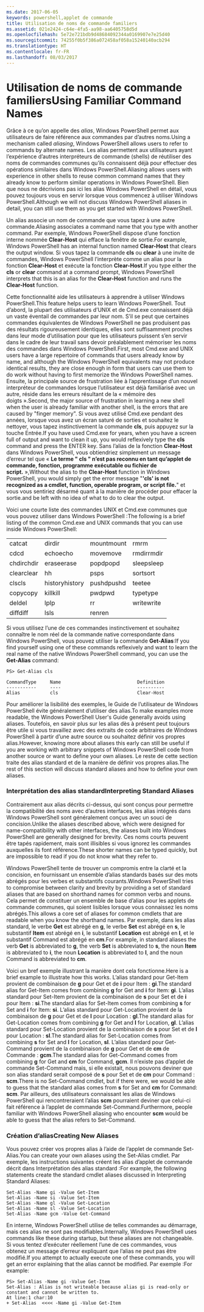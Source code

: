 ```yaml
---
ms.date: 2017-06-05
keywords: powershell,applet de commande
title: Utilisation de noms de commande familiers
ms.assetid: 021e2424-c64e-4fa5-aa98-aa6405758d5d
ms.openlocfilehash: 5e72e721bdb9d48684092344a0169907e7e25d40
ms.sourcegitcommit: 74255f0b5f386a072458af058a15240140acb294
ms.translationtype: HT
ms.contentlocale: fr-FR
ms.lasthandoff: 08/03/2017
---
```

# <a name="using-familiar-command-names"></a><span data-ttu-id="d5e6c-103">Utilisation de noms de commande familiers</span><span class="sxs-lookup"><span data-stu-id="d5e6c-103">Using Familiar Command Names</span></span>
<span data-ttu-id="d5e6c-104">Grâce à ce qu’on appelle des *alias*, Windows PowerShell permet aux utilisateurs de faire référence aux commandes par d’autres noms.</span><span class="sxs-lookup"><span data-stu-id="d5e6c-104">Using a mechanism called *aliasing*, Windows PowerShell allows users to refer to commands by alternate names.</span></span> <span data-ttu-id="d5e6c-105">Les alias permettent aux utilisateurs ayant l’expérience d’autres interpréteurs de commande (shells) de réutiliser des noms de commandes communes qu’ils connaissent déjà pour effectuer des opérations similaires dans Windows PowerShell.</span><span class="sxs-lookup"><span data-stu-id="d5e6c-105">Aliasing allows users with experience in other shells to reuse common command names that they already know to perform similar operations in Windows PowerShell.</span></span> <span data-ttu-id="d5e6c-106">Bien que nous ne décrivions pas ici les alias Windows PowerShell en détail, vous pouvez toujours vous en servir lorsque vous commencez à utiliser Windows PowerShell.</span><span class="sxs-lookup"><span data-stu-id="d5e6c-106">Although we will not discuss Windows PowerShell aliases in detail, you can still use them as you get started with Windows PowerShell.</span></span>

<span data-ttu-id="d5e6c-107">Un alias associe un nom de commande que vous tapez à une autre commande.</span><span class="sxs-lookup"><span data-stu-id="d5e6c-107">Aliasing associates a command name that you type with another command.</span></span> <span data-ttu-id="d5e6c-108">Par exemple, Windows PowerShell dispose d’une fonction interne nommée **Clear-Host** qui efface la fenêtre de sortie.</span><span class="sxs-lookup"><span data-stu-id="d5e6c-108">For example, Windows PowerShell has an internal function named **Clear-Host** that clears the output window.</span></span> <span data-ttu-id="d5e6c-109">Si vous tapez la commande **cls** ou **clear** à une invite de commandes, Windows PowerShell l’interprète comme un alias pour la fonction **Clear-Host** et exécute la fonction **Clear-Host**.</span><span class="sxs-lookup"><span data-stu-id="d5e6c-109">If you type either the **cls** or **clear** command at a command prompt, Windows PowerShell interprets that this is an alias for the **Clear-Host** function and runs the **Clear-Host** function.</span></span>

<span data-ttu-id="d5e6c-110">Cette fonctionnalité aide les utilisateurs à apprendre à utiliser Windows PowerShell.</span><span class="sxs-lookup"><span data-stu-id="d5e6c-110">This feature helps users to learn Windows PowerShell.</span></span> <span data-ttu-id="d5e6c-111">Tout d’abord, la plupart des utilisateurs d’UNIX et de Cmd.exe connaissent déjà un vaste éventail de commandes par leur nom. S’il se peut que certaines commandes équivalentes de Windows PowerShell ne pas produisent pas des résultats rigoureusement identiques, elles sont suffisamment proches dans leur mode d’utilisation pour que les utilisateurs puissent s’en servir dans le cadre de leur travail sans devoir préalablement mémoriser les noms des commandes dans Windows PowerShell.</span><span class="sxs-lookup"><span data-stu-id="d5e6c-111">First, most Cmd.exe and UNIX users have a large repertoire of commands that users already know by name, and although the Windows PowerShell equivalents may not produce identical results, they are close enough in form that users can use them to do work without having to first memorize the Windows PowerShell names.</span></span> <span data-ttu-id="d5e6c-112">Ensuite, la principale source de frustration liée à l’apprentissage d’un nouvel interpréteur de commandes lorsque l’utilisateur est déjà familiarisé avec un autre, réside dans les erreurs résultant de la « mémoire des doigts ».</span><span class="sxs-lookup"><span data-stu-id="d5e6c-112">Second, the major source of frustration in learning a new shell when the user is already familiar with another shell, is the errors that are caused by "finger memory".</span></span> <span data-ttu-id="d5e6c-113">Si vous avez utilisé Cmd.exe pendant des années, lorsque vous avez un écran saturé de sorties et souhaitez le nettoyer, vous tapez instinctivement la commande **cls**, puis appuyez sur la touche Entrée.</span><span class="sxs-lookup"><span data-stu-id="d5e6c-113">If you have used Cmd.exe for years, when you have a screen full of output and want to clean it up, you would reflexively type the **cls** command and press the ENTER key.</span></span> <span data-ttu-id="d5e6c-114">Sans l’alias de la fonction **Clear-Host** dans Windows PowerShell, vous obtiendriez simplement un message d’erreur tel que « **Le terme " cls " n’est pas reconnu en tant qu’applet de commande, fonction, programme exécutable ou fichier de script.** »,</span><span class="sxs-lookup"><span data-stu-id="d5e6c-114">Without the alias to the **Clear-Host** function in Windows PowerShell, you would simply get the error message "**'cls' is not recognized as a cmdlet, function, operable program, or script file.**"</span></span> <span data-ttu-id="d5e6c-115">et vous vous sentiriez désarmé quant à la manière de procéder pour effacer la sortie.</span><span class="sxs-lookup"><span data-stu-id="d5e6c-115">and be left with no idea of what to do to clear the output.</span></span>

<span data-ttu-id="d5e6c-116">Voici une courte liste des commandes UNIX et Cmd.exe communes que vous pouvez utiliser dans Windows PowerShell :</span><span class="sxs-lookup"><span data-stu-id="d5e6c-116">The following is a brief listing of the common Cmd.exe and UNIX commands that you can use inside Windows PowerShell:</span></span>

|||||
|-|-|-|-|
|<span data-ttu-id="d5e6c-117">cat</span><span class="sxs-lookup"><span data-stu-id="d5e6c-117">cat</span></span>|<span data-ttu-id="d5e6c-118">dir</span><span class="sxs-lookup"><span data-stu-id="d5e6c-118">dir</span></span>|<span data-ttu-id="d5e6c-119">mount</span><span class="sxs-lookup"><span data-stu-id="d5e6c-119">mount</span></span>|<span data-ttu-id="d5e6c-120">rm</span><span class="sxs-lookup"><span data-stu-id="d5e6c-120">rm</span></span>|
|<span data-ttu-id="d5e6c-121">cd</span><span class="sxs-lookup"><span data-stu-id="d5e6c-121">cd</span></span>|<span data-ttu-id="d5e6c-122">echo</span><span class="sxs-lookup"><span data-stu-id="d5e6c-122">echo</span></span>|<span data-ttu-id="d5e6c-123">move</span><span class="sxs-lookup"><span data-stu-id="d5e6c-123">move</span></span>|<span data-ttu-id="d5e6c-124">rmdir</span><span class="sxs-lookup"><span data-stu-id="d5e6c-124">rmdir</span></span>|
|<span data-ttu-id="d5e6c-125">chdir</span><span class="sxs-lookup"><span data-stu-id="d5e6c-125">chdir</span></span>|<span data-ttu-id="d5e6c-126">erase</span><span class="sxs-lookup"><span data-stu-id="d5e6c-126">erase</span></span>|<span data-ttu-id="d5e6c-127">popd</span><span class="sxs-lookup"><span data-stu-id="d5e6c-127">popd</span></span>|<span data-ttu-id="d5e6c-128">sleep</span><span class="sxs-lookup"><span data-stu-id="d5e6c-128">sleep</span></span>|
|<span data-ttu-id="d5e6c-129">clear</span><span class="sxs-lookup"><span data-stu-id="d5e6c-129">clear</span></span>|<span data-ttu-id="d5e6c-130">h</span><span class="sxs-lookup"><span data-stu-id="d5e6c-130">h</span></span>|<span data-ttu-id="d5e6c-131">ps</span><span class="sxs-lookup"><span data-stu-id="d5e6c-131">ps</span></span>|<span data-ttu-id="d5e6c-132">sort</span><span class="sxs-lookup"><span data-stu-id="d5e6c-132">sort</span></span>|
|<span data-ttu-id="d5e6c-133">cls</span><span class="sxs-lookup"><span data-stu-id="d5e6c-133">cls</span></span>|<span data-ttu-id="d5e6c-134">history</span><span class="sxs-lookup"><span data-stu-id="d5e6c-134">history</span></span>|<span data-ttu-id="d5e6c-135">pushd</span><span class="sxs-lookup"><span data-stu-id="d5e6c-135">pushd</span></span>|<span data-ttu-id="d5e6c-136">tee</span><span class="sxs-lookup"><span data-stu-id="d5e6c-136">tee</span></span>|
|<span data-ttu-id="d5e6c-137">copy</span><span class="sxs-lookup"><span data-stu-id="d5e6c-137">copy</span></span>|<span data-ttu-id="d5e6c-138">kill</span><span class="sxs-lookup"><span data-stu-id="d5e6c-138">kill</span></span>|<span data-ttu-id="d5e6c-139">pwd</span><span class="sxs-lookup"><span data-stu-id="d5e6c-139">pwd</span></span>|<span data-ttu-id="d5e6c-140">type</span><span class="sxs-lookup"><span data-stu-id="d5e6c-140">type</span></span>|
|<span data-ttu-id="d5e6c-141">del</span><span class="sxs-lookup"><span data-stu-id="d5e6c-141">del</span></span>|<span data-ttu-id="d5e6c-142">lp</span><span class="sxs-lookup"><span data-stu-id="d5e6c-142">lp</span></span>|<span data-ttu-id="d5e6c-143">r</span><span class="sxs-lookup"><span data-stu-id="d5e6c-143">r</span></span>|<span data-ttu-id="d5e6c-144">write</span><span class="sxs-lookup"><span data-stu-id="d5e6c-144">write</span></span>|
|<span data-ttu-id="d5e6c-145">diff</span><span class="sxs-lookup"><span data-stu-id="d5e6c-145">diff</span></span>|<span data-ttu-id="d5e6c-146">ls</span><span class="sxs-lookup"><span data-stu-id="d5e6c-146">ls</span></span>|<span data-ttu-id="d5e6c-147">ren</span><span class="sxs-lookup"><span data-stu-id="d5e6c-147">ren</span></span>||

<span data-ttu-id="d5e6c-148">Si vous utilisez l’une de ces commandes instinctivement et souhaitez connaître le nom réel de la commande native correspondante dans Windows PowerShell, vous pouvez utiliser la commande **Get-Alias**:</span><span class="sxs-lookup"><span data-stu-id="d5e6c-148">If you find yourself using one of these commands reflexively and want to learn the real name of the native Windows PowerShell command, you can use the **Get-Alias** command:</span></span>

```
PS> Get-Alias cls

CommandType     Name                            Definition
-----------     ----                            ----------
Alias           cls                             Clear-Host
```

<span data-ttu-id="d5e6c-149">Pour améliorer la lisibilité des exemples, le Guide de l’utilisateur de Windows PowerShell évite généralement d’utiliser des alias.</span><span class="sxs-lookup"><span data-stu-id="d5e6c-149">To make examples more readable, the Windows PowerShell User's Guide generally avoids using aliases.</span></span> <span data-ttu-id="d5e6c-150">Toutefois, en savoir plus sur les alias dès à présent peut toujours être utile si vous travaillez avec des extraits de code arbitraires de Windows PowerShell à partir d’une autre source ou souhaitez définir vos propres alias.</span><span class="sxs-lookup"><span data-stu-id="d5e6c-150">However, knowing more about aliases this early can still be useful if you are working with arbitrary snippets of Windows PowerShell code from another source or want to define your own aliases.</span></span> <span data-ttu-id="d5e6c-151">Le reste de cette section traite des alias standard et de la manière de définir vos propres alias.</span><span class="sxs-lookup"><span data-stu-id="d5e6c-151">The rest of this section will discuss standard aliases and how to define your own aliases.</span></span>

### <a name="interpreting-standard-aliases"></a><span data-ttu-id="d5e6c-152">Interprétation des alias standard</span><span class="sxs-lookup"><span data-stu-id="d5e6c-152">Interpreting Standard Aliases</span></span>
<span data-ttu-id="d5e6c-153">Contrairement aux alias décrits ci-dessus, qui sont conçus pour permettre la compatibilité des noms avec d’autres interfaces, les alias intégrés dans Windows PowerShell sont généralement conçus avec un souci de concision.</span><span class="sxs-lookup"><span data-stu-id="d5e6c-153">Unlike the aliases described above, which were designed for name-compatibility with other interfaces, the aliases built into Windows PowerShell are generally designed for brevity.</span></span> <span data-ttu-id="d5e6c-154">Ces noms courts peuvent être tapés rapidement, mais sont illisibles si vous ignorez les commandes auxquelles ils font référence.</span><span class="sxs-lookup"><span data-stu-id="d5e6c-154">These shorter names can be typed quickly, but are impossible to read if you do not know what they refer to.</span></span>

<span data-ttu-id="d5e6c-155">Windows PowerShell tente de trouver un compromis entre la clarté et la concision, en fournissant un ensemble d’alias standards basés sur des mots abrégés pour les verbes et substantifs courants.</span><span class="sxs-lookup"><span data-stu-id="d5e6c-155">Windows PowerShell tries to compromise between clarity and brevity by providing a set of standard aliases that are based on shorthand names for common verbs and nouns.</span></span> <span data-ttu-id="d5e6c-156">Cela permet de constituer un ensemble de base d’alias pour les applets de commande communes, qui soient lisibles lorsque vous connaissez les noms abrégés.</span><span class="sxs-lookup"><span data-stu-id="d5e6c-156">This allows a core set of aliases for common cmdlets that are readable when you know the shorthand names.</span></span> <span data-ttu-id="d5e6c-157">Par exemple, dans les alias standard, le verbe **Get** est abrégé en **g**, le verbe **Set** est abrégé en **s**, le substantif **Item** est abrégé en **i**, le substantif **Location** est abrégé en **l**, et le substantif Command est abrégé en **cm**.</span><span class="sxs-lookup"><span data-stu-id="d5e6c-157">For example, in standard aliases the verb **Get** is abbreviated to **g**, the verb **Set** is abbreviated to **s**, the noun **Item** is abbreviated to **i**, the noun **Location** is abbreviated to **l**, and the noun Command is abbreviated to **cm**.</span></span>

<span data-ttu-id="d5e6c-158">Voici un bref exemple illustrant la manière dont cela fonctionne.</span><span class="sxs-lookup"><span data-stu-id="d5e6c-158">Here is a brief example to illustrate how this works.</span></span> <span data-ttu-id="d5e6c-159">L’alias standard pour Get-Item provient de combinaison de **g** pour Get et de **i** pour Item : **gi**.</span><span class="sxs-lookup"><span data-stu-id="d5e6c-159">The standard alias for Get-Item comes from combining **g** for Get and **i** for Item: **gi**.</span></span> <span data-ttu-id="d5e6c-160">L’alias standard pour Set-Item provient de la combinaison de **s** pour Set et de **i** pour Item : **si**.</span><span class="sxs-lookup"><span data-stu-id="d5e6c-160">The standard alias for Set-Item comes from combining **s** for Set and **i** for Item: **si**.</span></span> <span data-ttu-id="d5e6c-161">L’alias standard pour Get-Location provient de la combinaison de **g** pour Get et de **l** pour Location : **gl**.</span><span class="sxs-lookup"><span data-stu-id="d5e6c-161">The standard alias for Get-Location comes from combining **g** for Get and **l** for Location, **gl**.</span></span> <span data-ttu-id="d5e6c-162">L’alias standard pour Set-Location provient de la combinaison de **s** pour Set et de **l** pour Location : **sl**.</span><span class="sxs-lookup"><span data-stu-id="d5e6c-162">The standard alias for Set-Location comes from combining **s** for Set and **l** for Location, **sl**.</span></span> <span data-ttu-id="d5e6c-163">L’alias standard pour Get-Command provient de la combinaison de **g** pour Get et de **cm** de Commande : **gcm**.</span><span class="sxs-lookup"><span data-stu-id="d5e6c-163">The standard alias for Get-Command comes from combining **g** for Get and **cm** for Command, **gcm**.</span></span> <span data-ttu-id="d5e6c-164">Il n’existe pas d’applet de commande Set-Command mais, si elle existait, nous pouvons deviner que son alias standard serait composé de **s** pour Set et de **cm** pour Command : **scm**.</span><span class="sxs-lookup"><span data-stu-id="d5e6c-164">There is no Set-Command cmdlet, but if there were, we would be able to guess that the standard alias comes from **s** for Set and **cm** for Command: **scm**.</span></span> <span data-ttu-id="d5e6c-165">Par ailleurs, des utilisateurs connaissant les alias de Windows PowerShell qui rencontreraient l’alias **scm** pourraient deviner que celui-ci fait référence à l’applet de commande Set-Command.</span><span class="sxs-lookup"><span data-stu-id="d5e6c-165">Furthermore, people familiar with Windows PowerShell aliasing who encounter **scm** would be able to guess that the alias refers to Set-Command.</span></span>

### <a name="creating-new-aliases"></a><span data-ttu-id="d5e6c-166">Création d’alias</span><span class="sxs-lookup"><span data-stu-id="d5e6c-166">Creating New Aliases</span></span>
<span data-ttu-id="d5e6c-167">Vous pouvez créer vos propres alias à l’aide de l’applet de commande Set-Alias.</span><span class="sxs-lookup"><span data-stu-id="d5e6c-167">You can create your own aliases using the Set-Alias cmdlet.</span></span> <span data-ttu-id="d5e6c-168">Par exemple, les instructions suivantes créent les alias d’applet de commande décrit dans Interprétation des alias standard :</span><span class="sxs-lookup"><span data-stu-id="d5e6c-168">For example, the following statements create the standard cmdlet aliases discussed in Interpreting Standard Aliases:</span></span>

```
Set-Alias -Name gi -Value Get-Item
Set-Alias -Name si -Value Set-Item
Set-Alias -Name gl -Value Get-Location
Set-Alias -Name sl -Value Set-Location
Set-Alias -Name gcm -Value Get-Command
```

<span data-ttu-id="d5e6c-169">En interne, Windows PowerShell utilise de telles commandes au démarrage, mais ces alias ne sont pas modifiables.</span><span class="sxs-lookup"><span data-stu-id="d5e6c-169">Internally, Windows PowerShell uses commands like these during startup, but these aliases are not changeable.</span></span> <span data-ttu-id="d5e6c-170">Si vous tentez d’exécuter réellement l’une de ces commandes, vous obtenez un message d’erreur expliquant que l’alias ne peut pas être modifié.</span><span class="sxs-lookup"><span data-stu-id="d5e6c-170">If you attempt to actually execute one of these commands, you will get an error explaining that the alias cannot be modified.</span></span> <span data-ttu-id="d5e6c-171">Par exemple :</span><span class="sxs-lookup"><span data-stu-id="d5e6c-171">For example:</span></span>

```
PS> Set-Alias -Name gi -Value Get-Item
Set-Alias : Alias is not writeable because alias gi is read-only or constant and cannot be written to.
At line:1 char:10
+ Set-Alias  <<<< -Name gi -Value Get-Item
```

